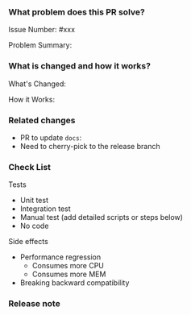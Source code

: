 <!-- Thank you for contributing to shazam!

PR Title Format:
1. pkg [, pkg2, pkg3]: what's changed
2. *: what's changed

-->

### What problem does this PR solve?

Issue Number: #xxx <!-- REMOVE this line if no issue to close -->

Problem Summary:

### What is changed and how it works?

What's Changed:

How it Works:

### Related changes

- PR to update `docs`:
- Need to cherry-pick to the release branch

### Check List <!--REMOVE the items that are not applicable-->

Tests <!-- At least one of them must be included. -->

- Unit test
- Integration test
- Manual test (add detailed scripts or steps below)
- No code

Side effects

- Performance regression
    - Consumes more CPU
    - Consumes more MEM
- Breaking backward compatibility

### Release note <!-- bugfixes or new feature need a release note -->
